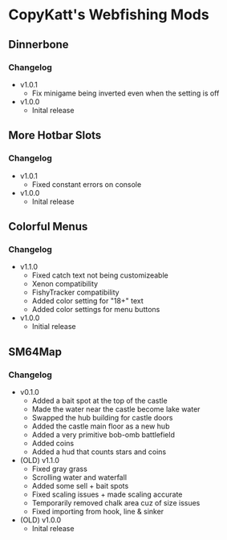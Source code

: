 # CopyKatt's Webfishing Mods

## Dinnerbone
### Changelog
- v1.0.1
    - Fix minigame being inverted even when the setting is off
- v1.0.0
    - Inital release

## More Hotbar Slots
### Changelog
- v1.0.1
    - Fixed constant errors on console
- v1.0.0
    - Inital release

## Colorful Menus
### Changelog
- v1.1.0
    - Fixed catch text not being customizeable
    - Xenon compatibility
    - FishyTracker compatibility
    - Added color setting for "18+" text
    - Added color settings for menu buttons
- v1.0.0
    - Initial release

## SM64Map
### Changelog
- v0.1.0
    - Added a bait spot at the top of the castle
    - Made the water near the castle become lake water
    - Swapped the hub building for castle doors
    - Added the castle main floor as a new hub
    - Added a very primitive bob-omb battlefield
    - Added coins
    - Added a hud that counts stars and coins
- (OLD) v1.1.0
    - Fixed gray grass
    - Scrolling water and waterfall
    - Added some sell + bait spots
    - Fixed scaling issues + made scaling accurate
    - Temporarily removed chalk area cuz of size issues
    - Fixed importing from hook, line & sinker
- (OLD) v1.0.0
    - Inital release
